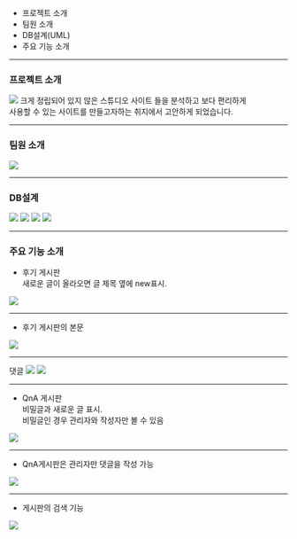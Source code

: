<ul>
        <li>프로젝트 소개</li>
        <li>팀원 소개</li>
        <li>DB설계(UML)</li>
        <li>주요 기능 소개</li>
</ul>

<hr>
<h3>프로젝트 소개</h3>
<img src="https://user-images.githubusercontent.com/74252292/104093874-bd726c80-52d0-11eb-9219-054d15eb8684.png">
크게 정립되어 있지 않은 스튜디오 사이트 들을 분석하고 보다 편리하게<br>
사용할 수 있는 사이트를 만들고자하는 취지에서 고안하게 되었습니다.
<hr>
<h3>팀원 소개</h3>
<img src="https://user-images.githubusercontent.com/74252292/104093709-95363e00-52cf-11eb-8ef8-bb08f4b149e6.png">
<hr>
<h3>DB설계</h3>
<img src="https://user-images.githubusercontent.com/74252292/104093979-68832600-52d1-11eb-8a1d-d3a357942f34.png">
<img src="https://user-images.githubusercontent.com/74252292/104094476-70909500-52d4-11eb-962b-bd2adf3f227b.png">
<img src="https://user-images.githubusercontent.com/74252292/104094474-6f5f6800-52d4-11eb-90ff-28f0b4fa3594.png">
<img src="https://user-images.githubusercontent.com/74252292/104094472-6cfd0e00-52d4-11eb-9ae0-db1455170807.png">

<hr>
<h3>주요 기능 소개</h3>
<ul>
  <li>
  후기 게시판<br>
새로운 글이 올라오면 글 제목 옆에 new표시.
  </li>
</ul>

<img src="https://user-images.githubusercontent.com/74252292/104094077-14c50c80-52d2-11eb-95d7-176833aaf156.png">

<hr>
<ul>
  <li>
  후기 게시판의 본문
  </li>
</ul>

<img src="https://user-images.githubusercontent.com/74252292/104094125-4e961300-52d2-11eb-9143-0f429a46f4a1.png">

<hr>
댓글
<img src="https://user-images.githubusercontent.com/74252292/104094211-bba9a880-52d2-11eb-896d-74fa2973069b.png">
<img src="https://user-images.githubusercontent.com/74252292/104094155-7dac8480-52d2-11eb-8de0-2796c59e52a3.png">

<hr>
<ul>
  <li>
  QnA 게시판<br>
비밀글과 새로운 글 표시.<br>
비밀글인 경우 관리자와 작성자만 볼 수 있음
  </li>
</ul>


<img src="https://user-images.githubusercontent.com/74252292/104094241-df6cee80-52d2-11eb-897c-86298ef39f02.png">

<hr>
<ul>
  <li>
QnA게시판은 관리자만 댓글을 작성 가능
  </li>
</ul>

<img src="https://user-images.githubusercontent.com/74252292/104094297-602bea80-52d3-11eb-93de-1ea474bfc822.png">

<hr>
<ul>
  <li>
게시판의 검색 기능
  </li>
</ul>

<img src="https://user-images.githubusercontent.com/74252292/104094308-8782b780-52d3-11eb-9cb3-97697dd9eb6b.png">
